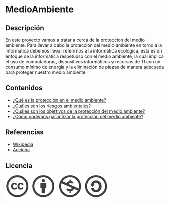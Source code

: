 # MedioAmbiente

## Descripción 
En este proyecto vamos a tratar a cerca de la proteccion del medio ambiente. Para llevar a cabo la protección del medio ambiente en torno a la informática 
debemos llevar referirnos a la informática ecológica, esta es un enfoque de la informática respetuoso con el medio ambiente, la cuál implica el uso de computadoras, dispositivos informáticos y recursos de TI con un consumo mínimo de energía y la eliminación de piezas de manera adecuada para proteger nuestro medio ambiente  

## Contenidos 
- [¿Qué es la protección en el medio ambiente?](Contenidos/pregunta1.md)
- [¿Cuáles son los riesgos ambientales?](Contenidos/pregunta2.md)
- [¿Cuáles son los objetivos de la protección del medio ambiente?](Contenidos/pregunta3.md)
- [¿Cómo podemos garantizar la protección del medio ambiente?](Contenidos/pregunta4.md)

## Referencias
- [Wikipedia](https://es.wikipedia.org)
- [Acciona](https://www.acciona.com)

## Licencia
![image](Contenidos/licencia.png)

